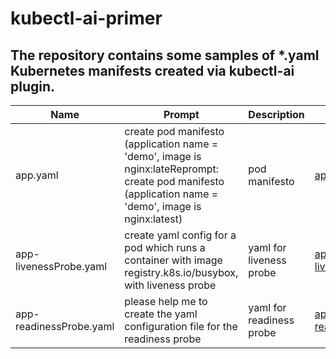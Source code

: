 # kubectl-ai-primer
The repository contains some samples of *.yaml Kubernetes manifests created via kubectl-ai plugin.
----------
Name|Prompt|Description|Example|
|--|--|--|--|
|app.yaml|create pod manifesto (application name = 'demo', image is nginx:lateReprompt: create pod manifesto (application name = 'demo', image is nginx:latest)|pod manifesto|[app.yaml](https://github.com/zeleneyabluko/kubectl-ai-primer/blob/main/yaml/app.yaml)|
|app-livenessProbe.yaml|create yaml config for a pod which runs a container with image registry.k8s.io/busybox, with liveness probe|yaml for liveness probe|[app-livenessProbe.yaml](https://github.com/zeleneyabluko/kubectl-ai-primer/blob/main/yaml/app-livenessProbe.yaml)|
|app-readinessProbe.yaml|please help me to create the yaml configuration file for the readiness probe|yaml for readiness probe|[app-readinessProbe.yaml](https://github.com/zeleneyabluko/kubectl-ai-primer/blob/main/yaml/app-readinessProbe.yaml)|
 

